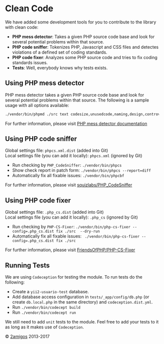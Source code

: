Clean Code
==========

We have added some development tools for you to contribute to the library with clean code: 

- **PHP mess detector**: Takes a given PHP source code base and look for several potential problems within that source.
- **PHP code sniffer**: Tokenizes PHP, Javascript and CSS files and detectes violations of a defined set of coding 
    standards.
- **PHP code fixer**: Analyzes some PHP source code and tries to fix coding standards issues. 
- **Tests**: Well, everybody knows why tests exists. 

Using PHP mess detector
-----------------------

PHP mess detector takes a given PHP source code base and look for several potential problems within that source. The 
following is a sample usage with all options available: 

```bash
./vendor/bin/phpmd ./src text codesize,unusedcode,naming,design,controversial,cleancode
```

For further information, please visit [PHP mess detector documentation](https://phpmd.org/)

Using PHP code sniffer 
----------------------

Global settings file: `phpcs.xml.dist` (added into Git)  
Local settings file (you can add it locally): `phpcs.xml` (ignored by Git)

- Run checking by `PHP_CodeSniffer`: `./vendor/bin/phpcs`  
- Show check report in patch form: `./vendor/bin/phpcs --report=diff`  
- Automatically fix all fixable issues: `./vendor/bin/phpcbf`

For further information, please visit [squizlabs/PHP_CodeSniffer](https://github.com/squizlabs/PHP_CodeSniffer)

Using PHP code fixer 
--------------------

Global settings file: `.php_cs.dist` (added into Git)  
Local settings file (you can add it locally): `.php_cs` (ignored by Git)

- Run checking by `PHP-CS-Fixer`: `./vendor/bin/php-cs-fixer --config=.php_cs.dist fix ./src  --dry-run`  
- Automatically fix all fixable issues: ` ./vendor/bin/php-cs-fixer --config=.php_cs.dist fix ./src`

For further information, please visit [FriendsOfPHP/PHP-CS-Fixer](https://github.com/FriendsOfPHP/PHP-CS-Fixer)

Running Tests
-------------

We are using `Codeception` for testing the module. To run tests do the following: 

- Create a `yii2-usuario-test` database. 
- Add database access configuration in `tests/_app/config/db.php` (or create `db.local.php` in the same directory) and `codeception.dist.yml`.
- Run `./vendor/bin/codecept build`
- Run `./vendor/bin/codecept run`

We still need to add `unit` tests to the module. Feel free to add your tests to it as long as it makes use of 
`Codeception`. 

© [2amigos](http://www.2amigos.us/) 2013-2017
